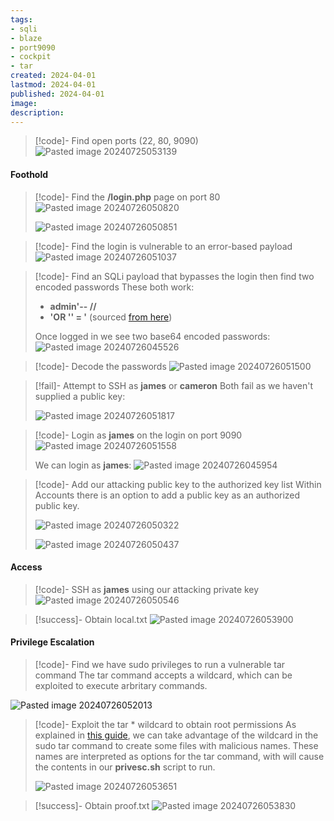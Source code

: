 ```yaml
---
tags:
- sqli
- blaze
- port9090
- cockpit
- tar
created: 2024-04-01
lastmod: 2024-04-01
published: 2024-04-01
image:
description: 
---
```


>[!code]- Find open ports (22, 80, 9090)
>![Pasted image 20240725053139](Pasted%20image%2020240725053139.png)
#### Foothold

>[!code]- Find the **/login.php** page on port 80
>![Pasted image 20240726050820](Pasted%20image%2020240726050820.png)
>
>![Pasted image 20240726050851](Pasted%20image%2020240726050851.png)

>[!code]- Find the login is vulnerable to an error-based payload
>![Pasted image 20240726051037](Pasted%20image%2020240726051037.png)

>[!code]- Find an SQLi payload that bypasses the login then find two encoded passwords
>These both work:
>- **admin'-- //**
>- **'OR '' = '** (sourced [from here](https://github.com/danielmiessler/SecLists/blob/master/Fuzzing/Databases/MySQL-SQLi-Login-Bypass.fuzzdb.txt))
>
>Once logged in we see two base64 encoded passwords:
>![Pasted image 20240726045526](Pasted%20image%2020240726045526.png)

>[!code]- Decode the passwords
>![Pasted image 20240726051500](Pasted%20image%2020240726051500.png)

>[!fail]- Attempt to SSH as **james** or **cameron**
>Both fail as we haven't supplied a public key:
>
>![Pasted image 20240726051817](Pasted%20image%2020240726051817.png)

>[!code]- Login as **james** on the login on port 9090
>![Pasted image 20240726051558](Pasted%20image%2020240726051558.png)
>
>We can login as **james**:
>![Pasted image 20240726045954](Pasted%20image%2020240726045954.png)

>[!code]- Add our attacking public key to the authorized key list
>Within Accounts there is an option to add a public key as an authorized public key.
>
>![Pasted image 20240726050322](Pasted%20image%2020240726050322.png)
>
>![Pasted image 20240726050437](Pasted%20image%2020240726050437.png)
#### Access

>[!code]- SSH as **james** using our attacking private key
![Pasted image 20240726050546](Pasted%20image%2020240726050546.png)

>[!success]- Obtain local.txt
>![Pasted image 20240726053900](Pasted%20image%2020240726053900.png)
#### Privilege Escalation

>[!code]- Find we have sudo privileges to run a vulnerable tar command
>The tar command accepts a wildcard, which can be exploited to execute arbritary commands.
>
![Pasted image 20240726052013](Pasted%20image%2020240726052013.png)

>[!code]- Exploit the tar * wildcard to obtain root permissions
>As explained in [this guide](https://medium.com/@polygonben/linux-privilege-escalation-wildcards-with-tar-f79ab9e407fa), we can take advantage of the wildcard in the sudo tar command to create some files with malicious names. These names are interpreted as options for the tar command, with will cause the contents in our **privesc.sh** script to run.
>
>![Pasted image 20240726053651](Pasted%20image%2020240726053651.png)

>[!success]- Obtain proof.txt
>![Pasted image 20240726053830](Pasted%20image%2020240726053830.png)